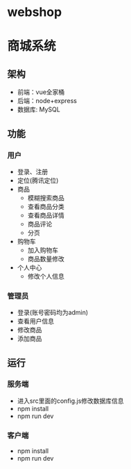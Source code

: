 # webshop
# 商城系统  
## 架构
+ 前端：vue全家桶  
+ 后端：node+express  
+ 数据库: MySQL  
## 功能  
### 用户  
+ 登录、注册  
+ 定位(腾讯定位)  
+ 商品  
  + 模糊搜索商品  
  + 查看商品分类 
  + 查看商品详情
  + 商品评论
  + 分页
+ 购物车 
  + 加入购物车
  + 商品数量修改
+ 个人中心
  + 修改个人信息  
### 管理员  
+ 登录(账号密码均为admin)  
+ 查看用户信息  
+ 修改商品  
+ 添加商品  

## 运行  
### 服务端
+ 进入src里面的config.js修改数据库信息
+ npm install
+ npm run dev  
### 客户端
+ npm install  
+ npm run dev 
